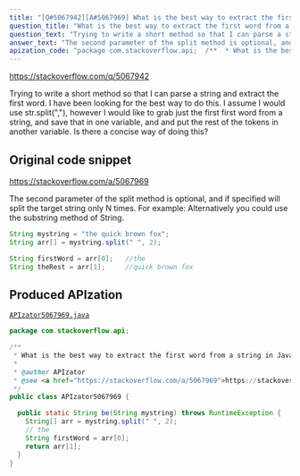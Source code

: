 ```yaml
---
title: "[Q#5067942][A#5067969] What is the best way to extract the first word from a string in Java?"
question_title: "What is the best way to extract the first word from a string in Java?"
question_text: "Trying to write a short method so that I can parse a string and extract the first word. I have been looking for the best way to do this. I assume I would use str.split(\",\"), however I would like to grab just the first first word from a string, and save that in one variable, and and put the rest of the tokens in another variable. Is there a concise way of doing this?"
answer_text: "The second parameter of the split method is optional, and if specified will split the target string only N times. For example: Alternatively you could use the substring method of String."
apization_code: "package com.stackoverflow.api;  /**  * What is the best way to extract the first word from a string in Java?  *  * @author APIzator  * @see <a href=\"https://stackoverflow.com/a/5067969\">https://stackoverflow.com/a/5067969</a>  */ public class APIzator5067969 {    public static String be(String mystring) throws RuntimeException {     String[] arr = mystring.split(\" \", 2);     // the     String firstWord = arr[0];     return arr[1];   } }"
---
```


https://stackoverflow.com/q/5067942

Trying to write a short method so that I can parse a string and extract the first word. I have been looking for the best way to do this.
I assume I would use str.split(&quot;,&quot;), however I would like to grab just the first first word from a string, and save that in one variable, and and put the rest of the tokens in another variable.
Is there a concise way of doing this?



## Original code snippet

https://stackoverflow.com/a/5067969

The second parameter of the split method is optional, and if specified will split the target string only N times.
For example:
Alternatively you could use the substring method of String.

```java
String mystring = "the quick brown fox";
String arr[] = mystring.split(" ", 2);

String firstWord = arr[0];   //the
String theRest = arr[1];     //quick brown fox
```

## Produced APIzation

[`APIzator5067969.java`](https://github.com/pasqualesalza/apization-temp-data/raw/master/apizations/java/APIzator5067969.java)

```java
package com.stackoverflow.api;

/**
 * What is the best way to extract the first word from a string in Java?
 *
 * @author APIzator
 * @see <a href="https://stackoverflow.com/a/5067969">https://stackoverflow.com/a/5067969</a>
 */
public class APIzator5067969 {

  public static String be(String mystring) throws RuntimeException {
    String[] arr = mystring.split(" ", 2);
    // the
    String firstWord = arr[0];
    return arr[1];
  }
}

```